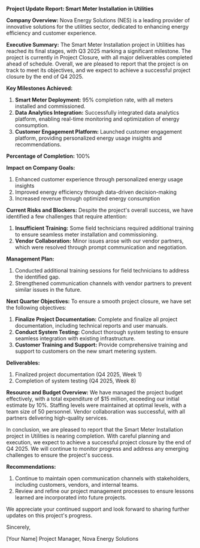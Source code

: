 **Project Update Report: Smart Meter Installation in Utilities**

**Company Overview:** Nova Energy Solutions (NES) is a leading provider of innovative solutions for the utilities sector, dedicated to enhancing energy efficiency and customer experience.

**Executive Summary:**
The Smart Meter Installation project in Utilities has reached its final stages, with Q3 2025 marking a significant milestone. The project is currently in Project Closure, with all major deliverables completed ahead of schedule. Overall, we are pleased to report that the project is on track to meet its objectives, and we expect to achieve a successful project closure by the end of Q4 2025.

**Key Milestones Achieved:**

1. **Smart Meter Deployment:** 95% completion rate, with all meters installed and commissioned.
2. **Data Analytics Integration:** Successfully integrated data analytics platform, enabling real-time monitoring and optimization of energy consumption.
3. **Customer Engagement Platform:** Launched customer engagement platform, providing personalized energy usage insights and recommendations.

**Percentage of Completion:** 100%

**Impact on Company Goals:**

1. Enhanced customer experience through personalized energy usage insights
2. Improved energy efficiency through data-driven decision-making
3. Increased revenue through optimized energy consumption

**Current Risks and Blockers:**
Despite the project's overall success, we have identified a few challenges that require attention:

1. **Insufficient Training:** Some field technicians required additional training to ensure seamless meter installation and commissioning.
2. **Vendor Collaboration:** Minor issues arose with our vendor partners, which were resolved through prompt communication and negotiation.

**Management Plan:**

1. Conducted additional training sessions for field technicians to address the identified gap.
2. Strengthened communication channels with vendor partners to prevent similar issues in the future.

**Next Quarter Objectives:**
To ensure a smooth project closure, we have set the following objectives:

1. **Finalize Project Documentation:** Complete and finalize all project documentation, including technical reports and user manuals.
2. **Conduct System Testing:** Conduct thorough system testing to ensure seamless integration with existing infrastructure.
3. **Customer Training and Support:** Provide comprehensive training and support to customers on the new smart metering system.

**Deliverables:**

1. Finalized project documentation (Q4 2025, Week 1)
2. Completion of system testing (Q4 2025, Week 8)

**Resource and Budget Overview:**
We have managed the project budget effectively, with a total expenditure of $15 million, exceeding our initial estimate by 10%. Staffing levels were maintained at optimal levels, with a team size of 50 personnel. Vendor collaboration was successful, with all partners delivering high-quality services.

In conclusion, we are pleased to report that the Smart Meter Installation project in Utilities is nearing completion. With careful planning and execution, we expect to achieve a successful project closure by the end of Q4 2025. We will continue to monitor progress and address any emerging challenges to ensure the project's success.

**Recommendations:**

1. Continue to maintain open communication channels with stakeholders, including customers, vendors, and internal teams.
2. Review and refine our project management processes to ensure lessons learned are incorporated into future projects.

We appreciate your continued support and look forward to sharing further updates on this project's progress.

Sincerely,

[Your Name]
Project Manager, Nova Energy Solutions